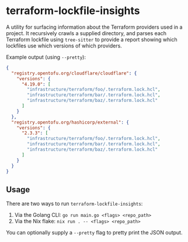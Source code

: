 # terraform-lockfile-insights

A utility for surfacing information about the Terraform providers used in a project. It recursively crawls a supplied directory, and parses each Terraform lockfile using `tree-sitter` to provide a report showing which lockfiles use which versions of which providers.

Example output (using `--pretty`):
```json
{
  "registry.opentofu.org/cloudflare/cloudflare": {
    "versions": {
      "4.19.0": [
        "infrastructure/terraform/foo/.terraform.lock.hcl",
        "infrastructure/terraform/bar/.terraform.lock.hcl",
        "infrastructure/terraform/baz/.terraform.lock.hcl"
      ]
    }
  },
  "registry.opentofu.org/hashicorp/external": {
    "versions": {
      "2.3.3": [
        "infrastructure/terraform/foo/.terraform.lock.hcl",
        "infrastructure/terraform/bar/.terraform.lock.hcl",
        "infrastructure/terraform/baz/.terraform.lock.hcl"
      ]
    }
  }
}
```

## Usage

There are two ways to run `terraform-lockfile-insights`:

1. Via the Golang CLI: `go run main.go <flags> <repo_path>`
2. Via the Nix flake: `nix run . -- <flags> <repo_path>`

You can optionally supply a `--pretty` flag to pretty print the JSON
output.
